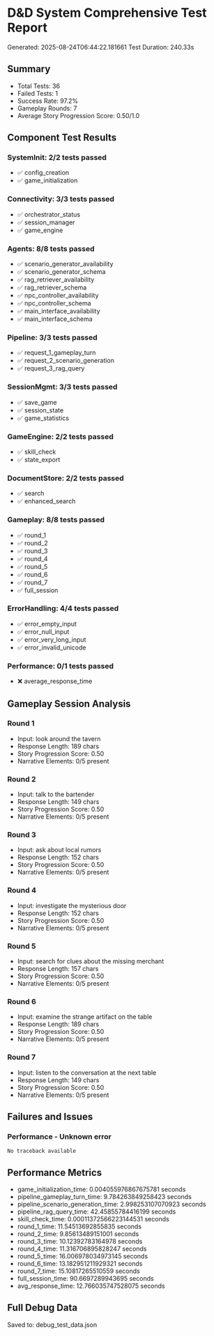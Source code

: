 
# D&D System Comprehensive Test Report
Generated: 2025-08-24T06:44:22.181661
Test Duration: 240.33s

## Summary
- Total Tests: 36
- Failed Tests: 1
- Success Rate: 97.2%
- Gameplay Rounds: 7
- Average Story Progression Score: 0.50/1.0

## Component Test Results

### SystemInit: 2/2 tests passed
- ✅ config_creation
- ✅ game_initialization

### Connectivity: 3/3 tests passed
- ✅ orchestrator_status
- ✅ session_manager
- ✅ game_engine

### Agents: 8/8 tests passed
- ✅ scenario_generator_availability
- ✅ scenario_generator_schema
- ✅ rag_retriever_availability
- ✅ rag_retriever_schema
- ✅ npc_controller_availability
- ✅ npc_controller_schema
- ✅ main_interface_availability
- ✅ main_interface_schema

### Pipeline: 3/3 tests passed
- ✅ request_1_gameplay_turn
- ✅ request_2_scenario_generation
- ✅ request_3_rag_query

### SessionMgmt: 3/3 tests passed
- ✅ save_game
- ✅ session_state
- ✅ game_statistics

### GameEngine: 2/2 tests passed
- ✅ skill_check
- ✅ state_export

### DocumentStore: 2/2 tests passed
- ✅ search
- ✅ enhanced_search

### Gameplay: 8/8 tests passed
- ✅ round_1
- ✅ round_2
- ✅ round_3
- ✅ round_4
- ✅ round_5
- ✅ round_6
- ✅ round_7
- ✅ full_session

### ErrorHandling: 4/4 tests passed
- ✅ error_empty_input
- ✅ error_null_input
- ✅ error_very_long_input
- ✅ error_invalid_unicode

### Performance: 0/1 tests passed
- ❌ average_response_time

## Gameplay Session Analysis

### Round 1
- Input: look around the tavern
- Response Length: 189 chars
- Story Progression Score: 0.50
- Narrative Elements: 0/5 present

### Round 2
- Input: talk to the bartender
- Response Length: 149 chars
- Story Progression Score: 0.50
- Narrative Elements: 0/5 present

### Round 3
- Input: ask about local rumors
- Response Length: 152 chars
- Story Progression Score: 0.50
- Narrative Elements: 0/5 present

### Round 4
- Input: investigate the mysterious door
- Response Length: 152 chars
- Story Progression Score: 0.50
- Narrative Elements: 0/5 present

### Round 5
- Input: search for clues about the missing merchant
- Response Length: 157 chars
- Story Progression Score: 0.50
- Narrative Elements: 0/5 present

### Round 6
- Input: examine the strange artifact on the table
- Response Length: 189 chars
- Story Progression Score: 0.50
- Narrative Elements: 0/5 present

### Round 7
- Input: listen to the conversation at the next table
- Response Length: 149 chars
- Story Progression Score: 0.50
- Narrative Elements: 0/5 present

## Failures and Issues

### Performance - Unknown error
```
No traceback available
```

## Performance Metrics
- game_initialization_time: 0.004055976867675781 seconds
- pipeline_gameplay_turn_time: 9.784263849258423 seconds
- pipeline_scenario_generation_time: 2.998253107070923 seconds
- pipeline_rag_query_time: 42.45855784416199 seconds
- skill_check_time: 0.00011372566223144531 seconds
- round_1_time: 11.54513692855835 seconds
- round_2_time: 9.85613489151001 seconds
- round_3_time: 10.12392783164978 seconds
- round_4_time: 11.316706895828247 seconds
- round_5_time: 16.006978034973145 seconds
- round_6_time: 13.182951211929321 seconds
- round_7_time: 15.10817265510559 seconds
- full_session_time: 90.6697289943695 seconds
- avg_response_time: 12.766035747528075 seconds

## Full Debug Data
Saved to: debug_test_data.json
